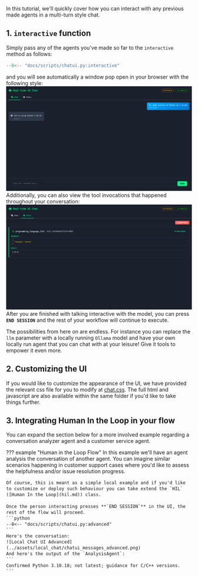 In this tutorial, we'll quickly cover how you can interact with any previous made agents in a multi-turn style chat.

## 1. `interactive` function
Simply pass any of the agents you've made so far to the `interactive` method as follows:
```python
--8<-- "docs/scripts/chatui.py:interactive"
```
and you will see automatically a window pop open in your browser with the following style:
![Local Chat UI Example](../assets/local_chat/chatui_messages.png)
Additionally, you can also view the tool invocations that happened throughout your conversation:
![Local Chat UI Tools](../assets/local_chat/chatui_tools.png)
After you are finished with talking interactive with the model, you can press **`END SESSION`** and the rest of your workflow will continue to execute.

The possibilities from here on are endless. For instance you can replace the `llm` parameter with a locally running `Ollama` model and have your own locally run agent that you can chat with at your leisure! Give it tools to empower it even more.

## 2. Customizing the UI

If you would like to customize the appearance of the UI, we have provided the relevant css file for you to modify at [chat.css](https://github.com/RailtownAI/railtracks/blob/main/packages/railtracks/src/railtracks/utils/visuals/browser/chat.css). The full html and javascript are also available within the same folder if you'd like to take things further.

## 3. Integrating Human In the Loop in your flow

You can expand the section below for a more involved example regarding a conversation analyzer agent and a customer service agent.


??? example "Human in the Loop Flow"
    In this example we'll have an agent analysis the conversation of another agent. You can imagine similar scenarios happening in customer support cases where you'd like to assess the helpfulness and/or issue resolution progress.

    Of course, this is meant as a simple local example and if you'd like to customize or deploy such behaviour you can take extend the `HIL` ([Human In the Loop](hil.md)) class.

    Once the person interacting presses **`END SESSION`** in the UI, the rest of the flow will proceed.
    ```python
    --8<-- "docs/scripts/chatui.py:advanced"
    ```
    Here's the conversation:
    ![Local Chat UI Advanced](../assets/local_chat/chatui_messages_advanced.png)
    And here's the output of the `AnalysisAgent`:
    ```
    Confirmed Python 3.10.18; not latest; guidance for C/C++ versions.
    ```
